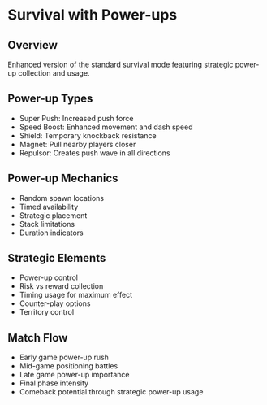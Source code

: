 # Survival with Power-ups

## Overview
Enhanced version of the standard survival mode featuring strategic power-up collection and usage.

## Power-up Types
- Super Push: Increased push force
- Speed Boost: Enhanced movement and dash speed
- Shield: Temporary knockback resistance
- Magnet: Pull nearby players closer
- Repulsor: Creates push wave in all directions

## Power-up Mechanics
- Random spawn locations
- Timed availability
- Strategic placement
- Stack limitations
- Duration indicators

## Strategic Elements
- Power-up control
- Risk vs reward collection
- Timing usage for maximum effect
- Counter-play options
- Territory control

## Match Flow
- Early game power-up rush
- Mid-game positioning battles
- Late game power-up importance
- Final phase intensity
- Comeback potential through strategic power-up usage